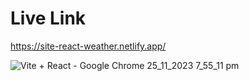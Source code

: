 # Live Link
https://site-react-weather.netlify.app/

![Vite + React - Google Chrome 25_11_2023 7_55_11 pm](https://github.com/ahmed-frq/react-weather-app/assets/99341535/ad75606b-edcb-447e-b899-acff35519281)
